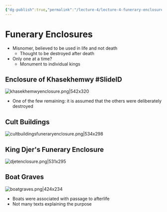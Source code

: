 ```yaml
---
{"dg-publish":true,"permalink":"/lecture-4/lecture-4-funerary-enclosures/"}
---
```


# Funerary Enclosures
- Misnomer, believed to be used in life and not death
	- Thought to be destroyed after death
- Only one at a time?
	- Monument to individual kings

## Enclosure of Khasekhemwy #SlideID
![khasekhemwyenclosure.png|542x320](/img/user/Images/khasekhemwyenclosure.png)
- One of the few remaining: it is assumed that the others were deliberately destroyed
## Cult Buildings
![cultbuildingsfuneraryenclosure.png|534x298](/img/user/Images/cultbuildingsfuneraryenclosure.png)

## King Djer's Funerary Enclosure
![djetenclosure.png|531x295](/img/user/Images/djetenclosure.png)

## Boat Graves
![boatgraves.png|424x234](/img/user/Images/boatgraves.png)
- Boats were associated with passage to afterlife
- Not many texts explaining the purpose